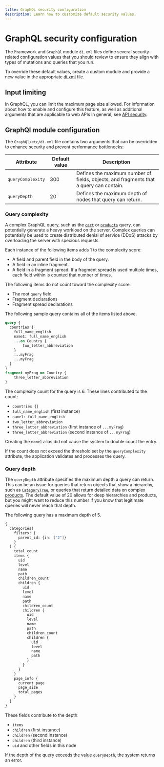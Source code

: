 ```yaml
---
title: GraphQL security configuration
description: Learn how to customize default security values.
---
```


# GraphQL security configuration

The Framework and `GraphQl` module `di.xml` files define several security-related configuration values that you should review to ensure they align with types of mutations and queries that you run.

To override these default values, create a custom module and provide a new value in the appropriate [di.xml](https://developer.adobe.com/commerce/php/development/build/dependency-injection-file/) file.

## Input limiting

In GraphQL, you can limit the maximum page size allowed. For information about how to enable and configure this feature, as well as additional arguments that are applicable to web APIs in general, see [API security](../../get-started/api-security.md).

## GraphQl module configuration

The `GraphQl/etc/di.xml` file contains two arguments that can be overridden to enhance security and prevent performance bottlenecks:

Attribute | Default value | Description
--- | --- | ---
`queryComplexity` | 300 | Defines the maximum number of fields, objects, and fragments that a query can contain.
`queryDepth` | 20 | Defines the maximum depth of nodes that query can return.

### Query complexity

A complex GraphQL query, such as the [`cart`](../schema/cart/queries/cart.md) or [`products`](../schema/products/queries/products.md) query, can potentially generate a heavy workload on the server. Complex queries can potentially be used to create distributed denial of service (DDoS) attacks by overloading the server with specious requests.

Each instance of the following items adds 1 to the complexity score:

*  A field and parent field in the body of the query.
*  A field in an inline fragment.
*  A field in a fragment spread. If a fragment spread is used multiple times, each field within is counted that number of times.

The following items do not count toward the complexity score:

*  The root `query` field
*  Fragment declarations
*  Fragment spread declarations

The following sample query contains all of the items listed above.

```graphql
query {
  countries {
    full_name_english
    name1: full_name_english
    ...on Country {
        two_letter_abbreviation
    }
    ...myFrag
    ...myFrag
  }
}
fragment myFrag on Country {
    three_letter_abbreviation
}
```

The complexity count for the query is 6. These lines contributed to the count:

*  `countries {}`
*  `full_name_english` (first instance)
*  `name1: full_name_english`
*  `two_letter_abbreviation`
*  `three_letter_abbreviation` (first instance of `...myFrag`)
*  `three_letter_abbreviation` (second instance of `...myFrag`)

Creating the `name1` alias did not cause the system to double count the entry.

If the count does not exceed the threshold set by the `queryComplexity` attribute, the application validates and processes the query.

### Query depth

The `queryDepth` attribute specifies the maximum depth a query can return. This can be an issue for queries that return objects that show a hierarchy, such as [`CategoryTree`](../schema/products/queries/categories.md), or queries that return detailed data on complex [products](../schema/products/queries/products.md). The default value of 20 allows for deep hierarchies and products, but you might want to reduce this number if you know that legitimate queries will never reach that depth.

The following query has a maximum depth of 5.

```graphql
{
  categories(
    filters: {
      parent_id: {in: ["2"]}
    }
  ) {
    total_count
    items {
      uid
      level
      name
      path
      children_count
      children {
        uid
        level
        name
        path
        children_count
        children {
          uid
          level
          name
          path
          children_count
          children {
            uid
            level
            name
            path
          }
        }
      }
    }
    page_info {
      current_page
      page_size
      total_pages
    }
  }
}
```

These fields contribute to the depth:

*  `items`
*  `children` (first instance)
*  `children` (second instance)
*  `children` (third instance)
*  `uid` and other fields in this node

If the depth of the query exceeds the value  `queryDepth`, the system returns an error.
